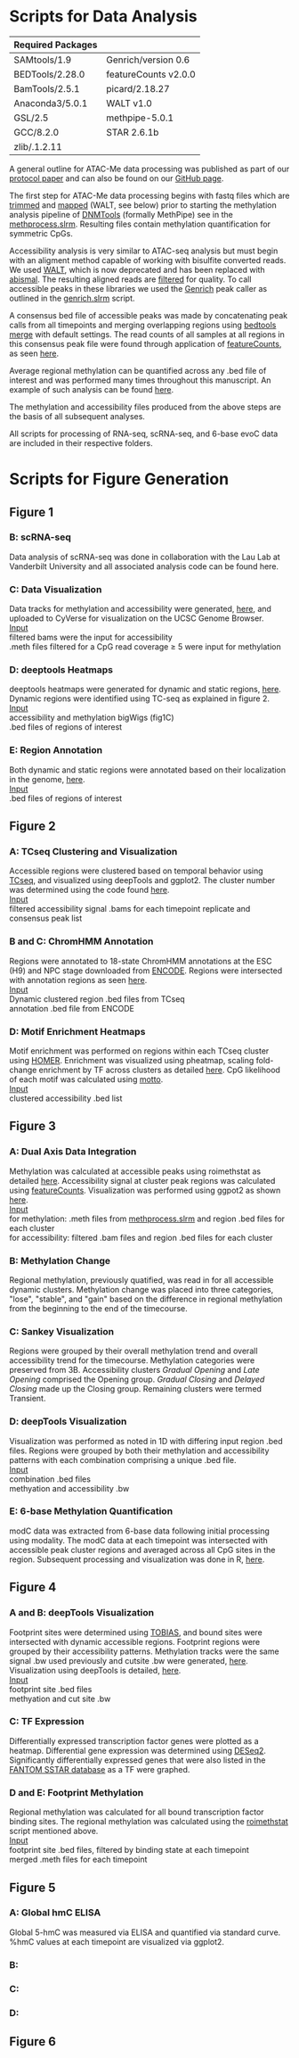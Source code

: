 # Scripts for Data Analysis 
|Required Packages|              |
|---------------|--------------- 
|SAMtools/1.9   |Genrich/version 0.6
|BEDTools/2.28.0|featureCounts v2.0.0
|BamTools/2.5.1 |picard/2.18.27     
|Anaconda3/5.0.1|WALT v1.0
|GSL/2.5        |methpipe-5.0.1
|GCC/8.2.0      |STAR 2.6.1b   
|zlib/.1.2.11   |

A general outline for ATAC-Me data processing was published as part of our [protocol paper](https://www.nature.com/articles/s41596-021-00608-z) and can also be found on our [GitHub page](https://github.com/HodgesGenomicsLab/NatProtocols_ATACme).

The first step for ATAC-Me data processing begins with fastq files which are [trimmed](ATACme_processing/trim.slrm) and [mapped](ATACme_processing/walt.slrm) (WALT, see below) prior to starting the methylation analysis pipeline of [DNMTools](https://github.com/smithlabcode/dnmtools) (formally MethPipe) see in the [methprocess.slrm](ATACme_processing/methprocess.slrm). Resulting files contain methylation quantification for symmetric CpGs. 

Accessibility analysis is very similar to ATAC-seq analysis but must begin with an aligment method capable of working with bisulfite converted reads. We used [WALT](https://github.com/smithlabcode/walt), which is now deprecated and has been replaced with [abismal](https://github.com/smithlabcode/abismal). The resulting aligned reads are [filtered](ATACme_processing/bam_filter.slrm) for quality. To call accessible peaks in these libraries we used the [Genrich](https://github.com/jsh58/Genrich) peak caller as outlined in the [genrich.slrm](ATACme_processing/genrich.slrm) script. 

A consensus bed file of accessible peaks was made by concatenating peak calls from all timepoints and merging overlapping regions using [bedtools merge](https://bedtools.readthedocs.io/en/latest/content/tools/merge.html) with default settings. The read counts of all samples at all regions in this consensus peak file were found through application of [featureCounts](https://academic.oup.com/bioinformatics/article/30/7/923/232889?login=true), as seen [here](ATACme_processing/featureCounts.slrm). 

Average regional methylation can be quantified across any .bed file of interest and was performed many times throughout this manuscript. An example of such analysis can be found [here](ATACme_processing/roimethstat.slrm). 

The methylation and accessibility files produced from the above steps are the basis of all subsequent analyses. 
  
All scripts for processing of RNA-seq, scRNA-seq, and 6-base evoC data are included in their respective folders. 

# Scripts for Figure Generation
## Figure 1
### B: scRNA-seq
Data analysis of scRNA-seq was done in collaboration with the Lau Lab at Vanderbilt University and all associated analysis code can be found here.

### C: Data Visualization
Data tracks for methylation and accessibility were generated, [here](Figure1_scripts/fig1C_make_bw_tracks.slrm), and uploaded to CyVerse for visualization on the UCSC Genome Browser.<br> 
<ins>Input</ins><br>
filtered bams were the input for accessibility<br> .meth files filtered for a CpG read coverage $\ge$ 5 were input for methylation 

### D: deeptools Heatmaps
deeptools heatmaps were generated for dynamic and static regions, [here](Figure1_scripts/fig1D_deeptools_heatmap.slrm). Dynamic regions were identified using TC-seq as explained in figure 2. <br>
<ins>Input</ins><br>
accessibility and methylation bigWigs (fig1C)<br>
.bed files of regions of interest

### E: Region Annotation
Both dynamic and static regions were annotated based on their localization in the genome, [here](Figure1_scripts/fig1E_region_annotation.Rmd).<br>
<ins>Input</ins><br>
.bed files of regions of interest

## Figure 2
### A: TCseq Clustering and Visualization
Accessible regions were clustered based on temporal behavior using [TCseq](Figure2_scripts/fig2A_TCseq.Rmd), and visualized using deepTools and ggplot2. The cluster number was determined using the code found [here](Figure2_scripts/supp2A_B_C_TC_gap.R).<br>
<ins>Input</ins><br>
filtered accessibility signal .bams for each timepoint replicate and consensus peak list

### B and C: ChromHMM Annotation
Regions were annotated to 18-state ChromHMM annotations at the ESC (H9) and NPC stage downloaded from [ENCODE](https://www.encodeproject.org/matrix/?type=Annotation). Regions were intersected with annotation regions as seen [here](Figure2_scripts/fig2B_C_chromHMM.sh).<br>
<ins>Input</ins><br>
Dynamic clustered region .bed files from TCseq<br>
annotation .bed file from ENCODE

### D: Motif Enrichment Heatmaps
Motif enrichment was performed on regions within each TCseq cluster using [HOMER](Figure2_scripts/fig2d_HOMER.slrm). Enrichment was visualized using pheatmap, scaling fold-change enrichment by TF across clusters as detailed [here](Figure2_scripts/fig2D_pheatmap.Rmd). CpG likelihood of each motif was calculated using [motto](https://github.com/MichaelMW/motto). <br>
<ins>Input</ins><br>
clustered accessibility .bed list<br>

## Figure 3
### A: Dual Axis Data Integration
Methylation was calculated at accessible peaks using roimethstat as detailed [here](Figure3_scripts/dynamic_roimethstat.slrm). Accessibility signal at cluster peak regions was calculated using [featureCounts](ATACme_processing/featureCounts.slrm). Visualization was performed using ggpot2 as shown [here](Figure3_scripts/fig3A_dualAxisplot.Rmd). <br>
<ins>Input</ins><br>
for methylation: .meth files from [methprocess.slrm](ATACme_processing/methprocess.slrm) and region .bed files for each cluster<br>
for accessibility: filtered .bam files and region .bed files for each cluster<br>
### B: Methylation Change
Regional methylation, previously quatified, was read in for all accessible dynamic clusters. Methylation change was placed into three categories, "lose", "stable", and "gain" based on the difference in regional methylation from the beginning to the end of the timecourse. 

### C: Sankey Visualization
Regions were grouped by their overall methylation trend and overall accessibility trend for the timecourse. Methylation categories were preserved from 3B. Accessibility clusters <i>Gradual Opening</i> and <i>Late Opening</i> comprised the Opening group. <i>Gradual Closing</i> and <i>Delayed Closing</i> made up the Closing group. Remaining clusters were termed Transient.

### D: deepTools Visualization
Visualization was performed as noted in 1D with differing input region .bed files. Regions were grouped by both their methylation and accessibility patterns with each combination comprising a unique .bed file. <br>
<ins>Input</ins><br>
combination .bed files <br>
methyation and accessibility .bw 

### E: 6-base Methylation Quantification
modC data was  extracted from 6-base data following initial processing using modality. The modC data at each timepoint was intersected with accessible peak cluster regions and averaged across all CpG sites in the region. Subsequent processing and visualization was done in R, [here](Figure3_scripts/fig3E_mC_quant.Rmd). 

## Figure 4
### A and B: deepTools Visualization
Footprint sites were determined using [TOBIAS](Figure4_scripts/fig4_TOBIAS.slrm), and bound sites were intersected with dynamic accessible regions. Footprint regions were grouped by their accessibility patterns. Methylation tracks were the same signal .bw used previously and cutsite .bw were generated, [here](Figure4_scripts/fig4A_cutsitebw.slrm). Visualization using deepTools is detailed, [here](Figure4_scripts/fig4AB_footprintheatmap.slrm).<br>
<ins>Input</ins><br>
footprint site .bed files <br>
methyation and cut site .bw 

### C: TF Expression
Differentially expressed transcription factor genes were plotted as a heatmap. Differential gene expression was determined using [DESeq2](RNAseq_processing/NPCdiff_DESeq2.Rmd). Significantly differentially expressed genes that were also listed in the [FANTOM SSTAR database](https://fantom.gsc.riken.jp/5/sstar/Main_Page) as a TF were graphed. <br>

### D and E: Footprint Methylation
Regional methylation was calculated for all bound transcription factor binding sites. The regional methylation was calculated using the [roimethstat](ATACme_processing/roimethstat.slrm) script mentioned above. <br>
<ins>Input</ins><br>
footprint site .bed files, filtered by binding state at each timepoint <br>
merged .meth files for each timepoint <br>

## Figure 5
### A: Global hmC ELISA
Global 5-hmC was measured via ELISA and quantified via standard curve. %hmC values at each timepoint are visualized via ggplot2.

### B: 

### C:
### D:
## Figure 6
